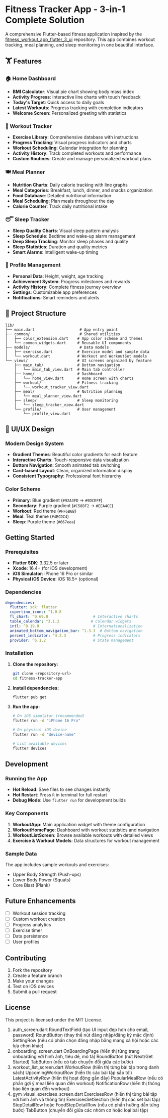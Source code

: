 # Fitness Tracker App - 3-in-1 Complete Solution

A comprehensive Flutter-based fitness application inspired by the [fitness_workout_app_flutter_3_ui](https://github.com/codeforany/fitness_workout_app_flutter_3_ui) repository. This app combines workout tracking, meal planning, and sleep monitoring in one beautiful interface.

## 🏋️ Features

### **🏠 Home Dashboard**
- **BMI Calculator**: Visual pie chart showing body mass index
- **Activity Progress**: Interactive line charts with touch feedback
- **Today's Target**: Quick access to daily goals
- **Latest Workouts**: Progress tracking with completion indicators
- **Welcome Screen**: Personalized greeting with statistics

### **💪 Workout Tracker**
- **Exercise Library**: Comprehensive database with instructions
- **Progress Tracking**: Visual progress indicators and charts
- **Workout Scheduling**: Calendar integration for planning
- **Activity History**: Track completed workouts and performance
- **Custom Routines**: Create and manage personalized workout plans

### **🍽️ Meal Planner**
- **Nutrition Charts**: Daily calorie tracking with line graphs
- **Meal Categories**: Breakfast, lunch, dinner, and snacks organization
- **Food Database**: Detailed nutritional information
- **Meal Scheduling**: Plan meals throughout the day
- **Calorie Counter**: Track daily nutritional intake

### **😴 Sleep Tracker**
- **Sleep Quality Charts**: Visual sleep pattern analysis
- **Sleep Schedule**: Bedtime and wake-up alarm management
- **Deep Sleep Tracking**: Monitor sleep phases and quality
- **Sleep Statistics**: Duration and quality metrics
- **Smart Alarms**: Intelligent wake-up timing

### **👤 Profile Management**
- **Personal Data**: Height, weight, age tracking
- **Achievement System**: Progress milestones and rewards
- **Activity History**: Complete fitness journey overview
- **Settings**: Customizable app preferences
- **Notifications**: Smart reminders and alerts

## 📁 Project Structure

```
lib/
├── main.dart                    # App entry point
├── common/                      # Shared utilities
│   ├── color_extension.dart    # App color scheme and themes
│   └── common_widgets.dart     # Reusable UI components
├── models/                      # Data models
│   ├── exercise.dart           # Exercise model and sample data
│   └── workout.dart            # Workout and WorkoutSet models
└── views/                      # UI screens organized by feature
    ├── main_tab/               # Bottom navigation
    │   └── main_tab_view.dart  # Main tab controller
    ├── home/                   # Dashboard
    │   └── home_view.dart      # Home screen with charts
    ├── workout/                # Fitness tracking
    │   └── workout_tracker_view.dart
    ├── meal/                   # Nutrition planning
    │   └── meal_planner_view.dart
    ├── sleep/                  # Sleep monitoring
    │   └── sleep_tracker_view.dart
    └── profile/                # User management
        └── profile_view.dart
```

## 🎨 **UI/UX Design**

### **Modern Design System**
- **Gradient Themes**: Beautiful color gradients for each feature
- **Interactive Charts**: Touch-responsive data visualization
- **Bottom Navigation**: Smooth animated tab switching
- **Card-based Layout**: Clean, organized information display
- **Consistent Typography**: Professional font hierarchy

### **Color Scheme**
- **Primary**: Blue gradient (`#92A3FD` → `#9DCEFF`)
- **Secondary**: Purple gradient (`#C58BF2` → `#EEA4CE`)
- **Workout**: Red theme (`#FF6B6B`)
- **Meal**: Teal theme (`#4ECDC4`)
- **Sleep**: Purple theme (`#667eea`)

## Getting Started

### **Prerequisites**

- **Flutter SDK**: 3.32.5 or later
- **Xcode**: 16.4+ (for iOS development)
- **iOS Simulator**: iPhone 16 Pro or similar
- **Physical iOS Device**: iOS 18.5+ (optional)

### **Dependencies**

```yaml
dependencies:
  flutter: sdk: flutter
  cupertino_icons: ^1.0.8
  fl_chart: ^0.69.0                    # Interactive charts
  table_calendar: ^3.1.2              # Calendar widgets
  intl: ^0.19.0                        # Internationalization
  animated_bottom_navigation_bar: ^1.3.3  # Bottom navigation
  percent_indicator: ^4.2.3            # Progress indicators
  provider: ^6.1.2                     # State management
```

### **Installation**

1. **Clone the repository:**
   ```bash
   git clone <repository-url>
   cd fitness-tracker-app
   ```

2. **Install dependencies:**
   ```bash
   flutter pub get
   ```

3. **Run the app:**
   ```bash
   # On iOS simulator (recommended)
   flutter run -d "iPhone 16 Pro"
   
   # On physical iOS device
   flutter run -d "device-name"
   
   # List available devices
   flutter devices
   ```

## Development

### Running the App

- **Hot Reload**: Save files to see changes instantly
- **Hot Restart**: Press `R` in terminal for full restart
- **Debug Mode**: Use `flutter run` for development builds

### Key Components

1. **WorkoutApp**: Main application widget with theme configuration
2. **WorkoutHomePage**: Dashboard with workout statistics and navigation
3. **WorkoutListScreen**: Browse available workouts with detailed views
4. **Exercise & Workout Models**: Data structures for workout management

### Sample Data

The app includes sample workouts and exercises:
- Upper Body Strength (Push-ups)
- Lower Body Power (Squats)  
- Core Blast (Plank)

## Future Enhancements

- [ ] Workout session tracking
- [ ] Custom workout creation
- [ ] Progress analytics
- [ ] Exercise timer
- [ ] Data persistence
- [ ] User profiles

## Contributing

1. Fork the repository
2. Create a feature branch
3. Make your changes
4. Test on iOS devices
5. Submit a pull request

## License

This project is licensed under the MIT License.


1. auth_screen.dart
RoundTextField (tạo UI input đẹp hơn cho email, password)
RoundButton (thay thế nút đăng nhập/đăng ký mặc định)
SettingRow (nếu có phần chọn đăng nhập bằng mạng xã hội hoặc các lựa chọn khác)
2. onboarding_screen.dart
OnBoardingPage (hiển thị từng trang onboarding với hình ảnh, tiêu đề, mô tả)
RoundButton (nút Next/Get Started)
TabButton (nếu có tab chuyển đổi giữa các bước)
3. workout_list_screen.dart
WorkoutRow (hiển thị từng bài tập trong danh sách)
UpcomingWorkoutRow (hiển thị các bài tập sắp tới)
LatestActivityRow (hiển thị hoạt động gần đây)
PopularMealRow (nếu có phần gợi ý meal liên quan đến workout)
NotificationRow (hiển thị thông báo liên quan đến workout)
4. gym_visual_exercises_screen.dart
ExercisesRow (hiển thị từng bài tập với hình ảnh và thông tin)
ExercisesSetSection (hiển thị các set bài tập)
StepDetailRow hoặc FoodStepDetailRow (nếu có phần hướng dẫn từng bước)
TabButton (chuyển đổi giữa các nhóm cơ hoặc loại bài tập)